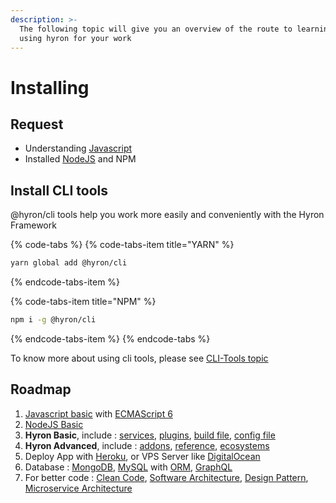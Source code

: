 ```yaml
---
description: >-
  The following topic will give you an overview of the route to learning and
  using hyron for your work
---
```


# Installing

## Request

* Understanding [Javascript](https://developer.mozilla.org/en-US/docs/Web/JavaScript)
* Installed [NodeJS](https://nodejs.org/en/) and NPM

## Install CLI tools

@hyron/cli tools help you work more easily and conveniently with the Hyron Framework

{% code-tabs %}
{% code-tabs-item title="YARN" %}
```bash
yarn global add @hyron/cli
```
{% endcode-tabs-item %}

{% code-tabs-item title="NPM" %}
```bash
npm i -g @hyron/cli
```
{% endcode-tabs-item %}
{% endcode-tabs %}

To know more about using cli tools, please see [CLI-Tools topic](ecosystem/general/cli-tools.md)

## Roadmap

1. [Javascript basic](https://www.tutorialspoint.com/javascript/) with [ECMAScript 6](http://es6-features.org)
2. [NodeJS Basic](https://www.tutorialspoint.com/nodejs/index.htm)
3. **Hyron Basic**, include : [services](create-services.md), [plugins](create-plugins.md), [build file](json-build-file.md), [config file](config-file.md)
4. **Hyron Advanced**, include : [addons](create-addons.md), [reference](api-reference/), [ecosystems](ecosystem/)
5. Deploy App with [Heroku](https://devcenter.heroku.com/articles/deploying-nodejs), or VPS Server like [DigitalOcean](https://lengstorf.com/code/deploy-nodejs-ssl-digitalocean/)
6. Database : [MongoDB](https://mongoosejs.com/), [MySQL](https://www.w3schools.com/nodejs/nodejs_mysql_create_table.asp) with [ORM](http://docs.sequelizejs.com), [GraphQL](https://graphql.org/graphql-js/)
7. For better code : [Clean Code](https://github.com/ryanmcdermott/clean-code-javascript), [Software Architecture](https://towardsdatascience.com/10-common-software-architectural-patterns-in-a-nutshell-a0b47a1e9013), [Design Pattern](https://www.dofactory.com/javascript/design-patterns), [Microservice Architecture](https://microservices.io/patterns/microservices.html)

